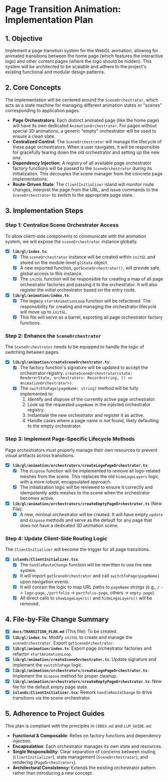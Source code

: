# Page Transition Animation: Implementation Plan

## 1. Objective

Implement a page transition system for the WebGL animation, allowing for animated transitions between the home page (which features the interactive logo) and other content pages (where the logo should be hidden). This system will be architected to be scalable and adhere to the project's existing functional and modular design patterns.

## 2. Core Concepts

The implementation will be centered around the `SceneOrchestrator`, which acts as a state machine for managing different animation states or "scenes" corresponding to application pages.

- **Page Orchestrators**: Each distinct animated page (like the home page) will have its own dedicated `AnimationOrchestrator`. For pages without special 3D animations, a generic "empty" orchestrator will be used to ensure a clean slate.
- **Centralized Control**: The `SceneOrchestrator` will manage the lifecycle of these page orchestrators. When a user navigates, it will be responsible for gracefully tearing down the old orchestrator and setting up the new one.
- **Dependency Injection**: A registry of all available page orchestrator factory functions will be passed to the `SceneOrchestrator` during its initialization. This decouples the scene manager from the concrete page implementations.
- **Route-Driven State**: The `ClientInitializer` island will monitor route changes, interpret the page from the URL, and issue commands to the `SceneOrchestrator` to switch to the appropriate page state.

## 3. Implementation Steps

### Step 1: Centralize Scene Orchestrator Access

To allow client-side components to communicate with the animation system, we will expose the `sceneOrchestrator` instance globally.

- [x] **`lib/gl/index.ts`**:
    - [x] The `sceneOrchestrator` instance will be created within `initGL` and stored on the module-level `glState` object.
    - [x] A new exported function, `getSceneOrchestrator()`, will provide safe, global access to this instance.
    - [x] The `initGL` function will be responsible for creating a map of all page orchestrator factories and passing it to the orchestrator. It will also register the initial orchestrator based on the entry route.

- [x] **`lib/gl/animation/index.ts`**:
    - [x] The legacy `startAnimationLoop` function will be refactored. The responsibility for creating and managing the orchestrator lifecycle will move up to `initGL`.
    - [x] This file will serve as a barrel, exporting all page orchestrator factory functions.

### Step 2: Enhance the `SceneOrchestrator`

The `SceneOrchestrator` needs to be equipped to handle the logic of switching between pages.

- [x] **`lib/gl/animation/createSceneOrchestrator.ts`**:
    - [x] The factory function's signature will be updated to accept the orchestrator registry: `createSceneOrchestrator(state: RendererState, orchestrators: Record<string, () => AnimationOrchestrator>)`.
    - [x] The `switchToPage(pageName: string)` method will be fully implemented to:
        1.  Identify and dispose of the currently active page orchestrator.
        2.  Look up the requested `pageName` in the injected orchestrator registry.
        3.  Instantiate the new orchestrator and register it as active.
        4.  Handle cases where a page name is not found, likely defaulting to the empty orchestrator.

### Step 3: Implement Page-Specific Lifecycle Methods

Page orchestrators must properly manage their own resources to prevent visual artifacts across transitions.

- [x] **`lib/gl/animation/orchestrators/createLogoPageOrchestrator.ts`**:
    - [x] The `dispose` function will be implemented to remove all logo-related meshes from the scene. This replaces the old `hideLogoLayers` logic with a more robust, encapsulated approach.
    - [x] The initialization logic will be reviewed to ensure it correctly and idempotently adds meshes to the scene when the orchestrator becomes active.

- [x] **`lib/gl/animation/orchestrators/createEmptyPageOrchestrator.ts`** (New File):
    - [x] A new, minimal orchestrator will be created. It will have empty `update` and `dispose` methods and serve as the default for any page that does not have a dedicated 3D animation scene.

### Step 4: Update Client-Side Routing Logic

The `ClientInitializer` will become the trigger for all page transitions.

- [x] **`islands/ClientInitializer.tsx`**:
    - [x] The `handleRouteChange` function will be rewritten to use the new system.
    - [x] It will import `getSceneOrchestrator` and call `switchToPage(pageName)` upon navigation events.
    - [x] It will contain the logic to map URL paths to `pageName` strings (e.g., `/` -> `logo-page`, `/portfolio` -> `portfolio-page`, others -> `empty-page`).
    - [x] All direct calls to `showLogoLayers()` and `hideLogoLayers()` will be removed.

## 4. File-by-File Change Summary

- [x] **`docs/TRANSITION_PLAN.md`** (This file): To be created.
- [x] **`lib/gl/index.ts`**: Modify `initGL` to create and manage the `sceneOrchestrator`. Export `getSceneOrchestrator`.
- [x] **`lib/gl/animation/index.ts`**: Export page orchestrator factories and refactor `startAnimationLoop`.
- [x] **`lib/gl/animation/createSceneOrchestrator.ts`**: Update signature and implement the `switchToPage` logic.
- [x] **`lib/gl/animation/orchestrators/createLogoPageOrchestrator.ts`**: Implement the `dispose` method for proper cleanup.
- [x] **`lib/gl/animation/orchestrators/createEmptyPageOrchestrator.ts`**: New file for the default empty page state.
- [x] **`islands/ClientInitializer.tsx`**: Rework `handleRouteChange` to drive transitions via the scene orchestrator.

## 5. Adherence to Project Guides

This plan is compliant with the principles in `CODEX.md` and `LLM_GUIDE.md`:

- **Functional & Composable**: Relies on factory functions and dependency injection.
- **Encapsulation**: Each orchestrator manages its own state and resources.
- **Single Responsibility**: Clear separation of concerns between routing (`ClientInitializer`), state management (`SceneOrchestrator`), and rendering (`PageOrchestrators`).
- **Architectural Consistency**: Extends the existing orchestrator pattern rather than introducing a new concept. 